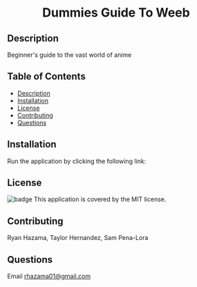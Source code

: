 <h1 align="center">Dummies Guide To Weeb</h1>

## Description
Beginner's guide to the vast world of anime

## Table of Contents
- [Description](#description)
- [Installation](#installation)
- [License](#license)
- [Contributing](#contributing)
- [Questions](#questions)

## Installation
Run the application by clicking the following link: <link>

## License
![badge](https://img.shields.io/badge/license-MIT-brightgreen)
This application is covered by the MIT license. 

## Contributing
Ryan Hazama, Taylor Hernandez, Sam Pena-Lora

## Questions
Email rhazama01@gmail.com
